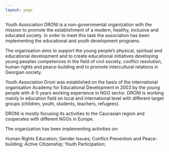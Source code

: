 ```yaml
---
layout: page
---
```


Youth Association DRONI
is a non-governmental organization with the mission to promote the establishment of a modern, healthy, inclusive and educated society. In order to meet this task the association has been implementing the educational and youth development programs.

The organisation aims to support the young people’s physical, spiritual and educational development and to create educational initiatives developing young peoples competences in the field of civil society, conflict resolution, human rights and peace-building and to promote intercultural relations in Georgian society.

Youth Association Droni was established on the basis of the international organisation Academy for Educational Development in 2003 by the young people with 4-5 years working experience in NGO sector. DRONI is working mainly in education field on local and international level with different target groups (children, youth, students, teachers, refugees).

DRONI is mostly focusing its activities to the Caucasian region and cooperates with different NGOs in Europe.

The organization has been implementing activities on:

Human Rights Education;
Gender Issues;
Conflict Prevention and Peace-building;
Active Citizenship;
Youth Participation;
